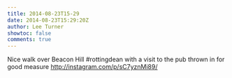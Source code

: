 ```yaml
---
title: 2014-08-23T15-29
date: 2014-08-23T15:29:20Z
author: Lee Turner
showtoc: false
comments: true
---
```


Nice walk over Beacon Hill #rottingdean with a visit to the pub thrown in for good measure http://instagram.com/p/sC7yznMi89/

